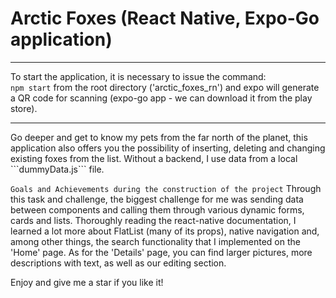 # Arctic Foxes (React Native, Expo-Go application)
<hr/>

To start the application, it is necessary to issue the command: <br/>
```npm start``` from the root directory ('arctic_foxes_rn') and expo will generate a QR code for scanning (expo-go app - we can download it from the play store).

<hr/>
Go deeper and get to know my pets from the far north of the planet, this application also offers you the possibility of inserting, 
deleting and changing existing foxes from the list. Without a backend, I use data from a local ```dummyData.js``` file. <br/>

``` Goals and Achievements during the construction of the project ```
Through this task and challenge, the biggest challenge for me was sending data between components and calling them through various dynamic forms, cards and lists. Thoroughly reading the react-native documentation, I learned a lot more about FlatList (many of its props), native navigation and, among other things, the search functionality that I implemented on the 'Home' page. As for the 'Details' page, you can find larger pictures, more descriptions with text, as well as our editing section.

Enjoy and give me a star if you like it! 
